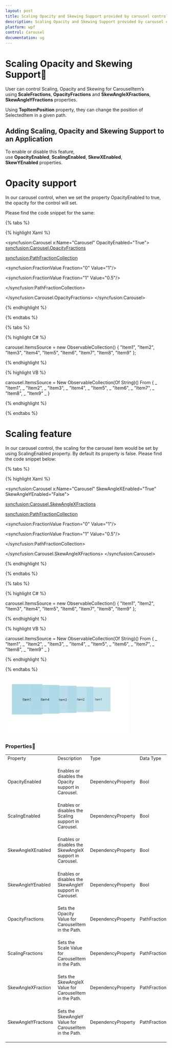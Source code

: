 ```yaml
---
layout: post
title: Scaling Opacity and Skewing Support provided by carousel control for WPF
description: Scaling Opacity and Skewing Support provided by carousel control for WPF
platform: wpf
control: Carousel
documentation: ug
---
```

# Scaling Opacity and Skewing Support

User can control Scaling, Opacity and Skewing for CarouselItem’s using **ScaleFractions**, **OpacityFractions** and **SkewAngleXFractions**, **SkewAngleYFractions** properties. 


Using **TopItemPosition** property, they can change the position of SelectedItem in a given path.

## Adding Scaling, Opacity and Skewing Support to an Application

To enable or disable this feature, use **OpacityEnabled**, **ScalingEnabled**, **SkewXEnabled**, **SkewYEnabled** properties.

# Opacity support

In our carousel control, when we set the property OpacityEnabled to true, the opacity for the control will set.

Please find the code snippet for the same:

{% tabs %}

{% highlight Xaml %}

<syncfusion:Carousel x:Name="Carousel" OpacityEnabled="True">
<syncfusion:Carousel.OpacityFractions>

<syncfusion:PathFractionCollection>

<!--Fraction represents the position in Path- Value represents the Opacity of Carousel item in a particular point-->

<syncfusion:FractionValue Fraction="0" Value="1"/>

<syncfusion:FractionValue Fraction="1" Value="0.5"/>

</syncfusion:PathFractionCollection>

</syncfusion:Carousel.OpacityFractions>
</syncfusion:Carousel>

{% endhighlight %}

{% endtabs %}

{% tabs %}

{% highlight C# %}

carousel.ItemsSource = new ObservableCollection<string>() { "Item1", "Item2", "Item3", "Item4", "Item5", "Item6", "Item7", "Item8", "Item9" };

{% endhighlight %}

{% highlight VB %}

carousel.ItemsSource = New ObservableCollection(Of String)() From { _
	"Item1", _
	"Item2", _
	"Item3", _
	"Item4", _
	"Item5", _
	"Item6", _
	"Item7", _
	"Item8", _
	"Item9" _
}

{% endhighlight %}

{% endtabs %}

# Scaling feature

In our carousel control, the scaling for the carousel item would be set by using ScalingEnabled property. By default its property is false.
Please find the code snippet below:

{% tabs %}

{% highlight Xaml %}

<syncfusion:Carousel x:Name="Carousel" SkewAngleXEnabled="True" SkewAngleYEnabled="False">

<syncfusion:Carousel.SkewAngleXFractions>

<syncfusion:PathFractionCollection>

<syncfusion:FractionValue Fraction="0" Value="1"/>

<syncfusion:FractionValue Fraction="1" Value="0.5"/>

</syncfusion:PathFractionCollection>

</syncfusion:Carousel.SkewAngleXFractions>
</syncfusion:Carousel>


{% endhighlight %}

{% endtabs %}

{% tabs %}

{% highlight C# %}

carousel.ItemsSource = new ObservableCollection<string>() { "Item1", "Item2", "Item3", "Item4", "Item5", "Item6", "Item7", "Item8", "Item9" };

{% endhighlight %}

{% highlight VB %}

carousel.ItemsSource = New ObservableCollection(Of String)() From { _
	"Item1", _
	"Item2", _
	"Item3", _
	"Item4", _
	"Item5", _
	"Item6", _
	"Item7", _
	"Item8", _
	"Item9" _
}

{% endhighlight %}

{% endtabs %}

![](Scaling-Opacity-and-Skewing-Support_images/Scaling-Opacity-and-Skewing-Support_img1.jpeg)


### Properties

<table>
<tr>
<td>
Property<br/><br/></td><td>
Description<br/><br/></td><td>
Type<br/><br/></td><td>
Data Type<br/><br/></td></tr>
<tr>
<td>
OpacityEnabled<br/><br/></td><td>
Enables or disables the Opacity support in Carousel.<br/><br/></td><td>
DependencyProperty<br/><br/></td><td>
Bool<br/><br/></td></tr>
<tr>
<td>
ScalingEnabled<br/><br/></td><td>
Enables or disables the Scaling support in Carousel.<br/><br/></td><td>
DependencyProperty<br/><br/></td><td>
Bool<br/><br/></td></tr>
<tr>
<td>
SkewAngleXEnabled<br/><br/></td><td>
Enables or disables the SkewAngleX support in Carousel.<br/><br/></td><td>
DependencyProperty<br/><br/></td><td>
Bool<br/><br/></td></tr>
<tr>
<td>
SkewAngleYEnabled<br/><br/></td><td>
Enables or disables the SkewAngleY support in Carousel.<br/><br/></td><td>
DependencyProperty<br/><br/></td><td>
Bool<br/><br/></td></tr>
<tr>
<td>
OpacityFractions<br/><br/></td><td>
Sets the Opacity Value for CarouselItem in the Path.<br/><br/></td><td>
DependencyProperty<br/><br/></td><td>
PathFractionCollection<br/><br/></td></tr>
<tr>
<td>
ScalingFractions<br/><br/></td><td>
Sets the Scale Value for CarouselItem in the Path.<br/><br/></td><td>
DependencyProperty<br/><br/></td><td>
PathFractionCollection<br/><br/></td></tr>
<tr>
<td>
SkewAngleXFraction<br/><br/></td><td>
Sets the SkewAngleX Value for CarouselItem in the Path.<br/><br/></td><td>
DependencyProperty<br/><br/></td><td>
PathFractionCollection<br/><br/></td></tr>
<tr>
<td>
SkewAngleYFractions<br/><br/></td><td>
Sets the SkewAngleY Value for CarouselItem in the Path.<br/><br/></td><td>
DependencyProperty<br/><br/></td><td>
PathFractionCollection<br/><br/></td></tr>
</table>
